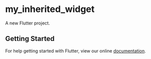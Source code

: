 # my_inherited_widget

A new Flutter project.

## Getting Started

For help getting started with Flutter, view our online
[documentation](http://flutter.io/).
